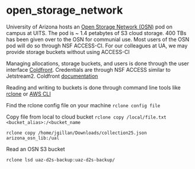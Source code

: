 # open_storage_network

University of Arizona hosts an [Open Storage Network (OSN)](https://www.openstoragenetwork.org/) pod on campus at UITS. The pod is ~ 1.4 petabytes of S3 cloud storage. 400 TBs has been given over to the OSN for communial use. Most users of the OSN pod will do so through NSF ACCESS-CI. For our colleagues at UA, we may provide storage buckets without using ACCESS-CI

Managing allocations, storage buckets, and users is done through the user interface [Coldfront](https://coldfront.osn.mghpcc.org/). Credentials are through NSF ACCESS similar to Jetstream2. Coldfront [documentation](https://coldfront.osn.mghpcc.org/static/gen2docs/index.html)

Reading and writing to buckets is done through command line tools like [rclone](https://openstoragenetwork.github.io/docs/dataset-access/rclone/) or [AWS CLI](https://openstoragenetwork.github.io/docs/dataset-access/aws-cli/)

Find the rclone config file on your machine `rclone config file`

Copy file from local to cloud bucket
`rclone copy /local/file.txt <bucket_alias>:/<bucket_name`

`rclone copy /home/jgillan/Downloads/collection25.json arizona_osn_lib:/ual`

Read an OSN S3 bucket

`rclone lsd uaz-d2s-backup:uaz-d2s-backup/`


